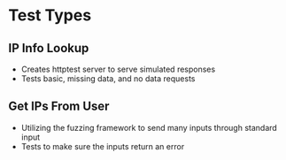 # Test Types
## IP Info Lookup
- Creates httptest server to serve simulated responses
- Tests basic, missing data, and no data requests

## Get IPs From User
- Utilizing the fuzzing framework to send many inputs through standard input
- Tests to make sure the inputs return an error
